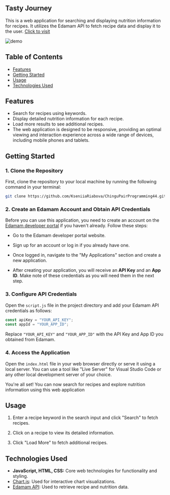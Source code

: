 ## Tasty Journey 

This is a web application for searching and displaying nutrition information for recipes. It utilizes the Edamam API to fetch recipe data and display it to the user.
 [Click to visit](https://tastyjourney.netlify.app/)


![demo](https://github.com/KseniiaRiabova/Tasty-Journey/blob/main/TastyJourney/utils/demo.gif)

## Table of Contents

- [Features](#features)
- [Getting Started](#getting-started)
- [Usage](#usage)
- [Technologies Used](#technologies-used)

## Features

- Search for recipes using keywords.
- Display detailed nutrition information for each recipe.
- Load more results to see additional recipes.
- The web application is designed to be responsive, providing an optimal viewing and interaction experience across a wide range of devices, including mobile phones and tablets.

## Getting Started

### 1. Clone the Repository

First, clone the repository to your local machine by running the following command in your terminal:

```bash
git clone https://github.com/KseniiaRiabova/ChinguPairProgramming44.git
````

### 2. Create an Edamam Account and Obtain API Credentials
Before you can use this application, you need to create an account on the [Edamam developer portal](https://developer.edamam.com/) if you haven't already. Follow these steps:

* Go to the Edamam developer portal website.

* Sign up for an account or log in if you already have one.

* Once logged in, navigate to the "My Applications" section and create a new application.

* After creating your application, you will receive an **API Key** and an **App ID**. Make note of these credentials as you will need them in the next step.

### 3. Configure API Credentials

Open the `script.js` file in the project directory and add your Edamam API credentials as follows:

```javascript
const apiKey = "YOUR_API_KEY";
const appId = "YOUR_APP_ID";
```

Replace `"YOUR_API_KEY"` and `"YOUR_APP_ID"` with the API Key and App ID you obtained from Edamam.

### 4. Access the Application

Open the `index.html` file in your web browser directly or serve it using a local server. You can use a tool like "Live Server" for Visual Studio Code or any other local development server of your choice.

You're all set! You can now search for recipes and explore nutrition information using this web application

## Usage
1. Enter a recipe keyword in the search input and click "Search" to fetch recipes.

2. Click on a recipe to view its detailed information.

3. Click "Load More" to fetch additional recipes.

## Technologies Used

- **JavaScript, HTML, CSS:** Core web technologies for functionality and styling.
- [Chart.js](https://www.chartjs.org/): Used for interactive chart visualizations.
- [Edamam API](https://developer.edamam.com/): Used to retrieve recipe and nutrition data.
